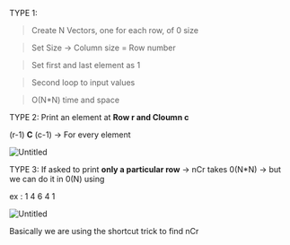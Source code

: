 TYPE 1:

>Create N Vectors, one for each row, of 0 size

>Set Size → Column size = Row number

>Set first and last element as 1

>Second loop to input values

>O(N*N) time and space

TYPE 2: Print an element at **Row r and Cloumn c**

(r-1) **C** (c-1)   →   For every element 

![Untitled](https://s3-us-west-2.amazonaws.com/secure.notion-static.com/c331eab5-1f45-43e8-ab29-0163e1589871/Untitled.png)

TYPE 3: If asked to print **only a particular row** → nCr takes 0(N*N) → but we can do it in 0(N) using

ex : 1 4 6 4 1

![Untitled](https://s3-us-west-2.amazonaws.com/secure.notion-static.com/0f6026b8-4044-47b2-942d-f20070fe77a9/Untitled.png)

Basically we are using the shortcut trick to find nCr
